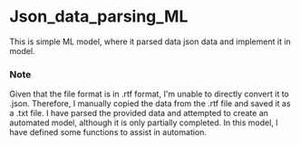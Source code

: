 # Json_data_parsing_ML
This is simple ML model, where it parsed data json data and implement it in model. 

### Note
Given that the file format is in .rtf format, I'm unable to directly convert it to .json. Therefore, I manually copied the data from the .rtf file and saved it as a .txt file. I have parsed the provided data and attempted to create an automated model, although it is only partially completed. In this model, I have defined some functions to assist in automation.
